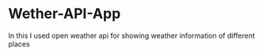 # Wether-API-App
In this I used open weather api for showing weather information of different places
